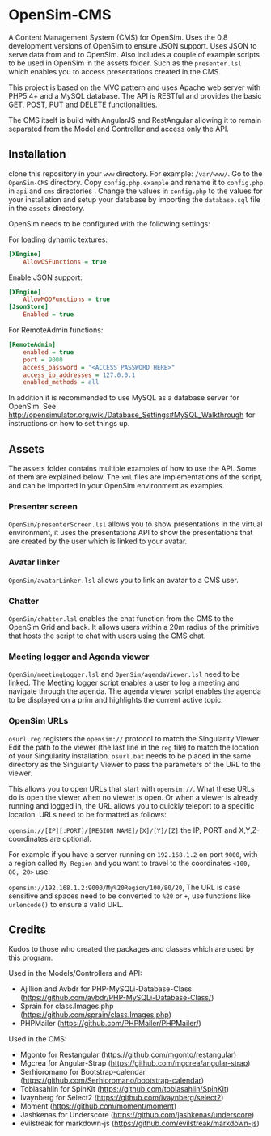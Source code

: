 OpenSim-CMS
===========

A Content Management System (CMS) for OpenSim. Uses the 0.8 development versions of OpenSim to ensure JSON support. Uses JSON to serve data from and to OpenSim.
Also includes a couple of example scripts to be used in OpenSim in the assets folder. Such as the `presenter.lsl` which enables you to access
presentations created in the CMS.

This project is based on the MVC pattern and uses Apache web server with PHP5.4+ and a MySQL database. The API is RESTful and provides the basic GET, POST, PUT and DELETE functionalities.

The CMS itself is build with AngularJS and RestAngular allowing it to remain separated from the Model and Controller and access only the API.

## Installation
clone this repository in your `www` directory. For example: `/var/www/`. Go to the `OpenSim-CMS` directory.
Copy `config.php.example` and rename it to `config.php` in `api` and `cms` directories . Change the values in `config.php` to the values for your installation and setup your database
by importing the `database.sql` file in the `assets` directory.

OpenSim needs to be configured with the following settings:

For loading dynamic textures:
```ini
[XEngine]
    AllowOSFunctions = true
```

Enable JSON support:

```ini
[XEngine]
    AllowMODFunctions = true
[JsonStore]
    Enabled = true
```

For RemoteAdmin functions:

```ini
[RemoteAdmin]
    enabled = true
    port = 9000
    access_password = "<ACCESS PASSWORD HERE>"
    access_ip_addresses = 127.0.0.1
    enabled_methods = all
```

In addition it is recommended to use MySQL as a database server for OpenSim. See http://opensimulator.org/wiki/Database_Settings#MySQL_Walkthrough for instructions
on how to set things up.

## Assets
The assets folder contains multiple examples of how to use the API. Some of them are explained below. The `xml` files are implementations of the script, and can be imported
in your OpenSim environment as examples.

### Presenter screen
`OpenSim/presenterScreen.lsl` allows you to show presentations in the virtual environment, it uses the presentations API to show the presentations that are
created by the user which is linked to your avatar.

### Avatar linker
`OpenSim/avatarLinker.lsl` allows you to link an avatar to a CMS user.

### Chatter
`OpenSim/chatter.lsl` enables the chat function from the CMS to the OpenSim Grid and back. It allows users within a 20m radius of the primitive that hosts the script
to chat with users using the CMS chat.

### Meeting logger and Agenda viewer
`OpenSim/meetingLogger.lsl` and `OpenSim/agendaViewer.lsl` need to be linked. The Meeting logger script enables a user to log a meeting and navigate through the agenda.
The agenda viewer script enables the agenda to be displayed on a prim and highlights the current active topic.

### OpenSim URLs
`osurl.reg` registers the `opensim://` protocol to match the Singularity Viewer. Edit the path to the viewer (the last line in the `reg` file) to match the location of
your Singularity installation.
`osurl.bat` needs to be placed in the same directory as the Singularity Viewer to pass the parameters of the URL to the viewer.

This allows you to open URLs that start with `opensim://`. What these URLs do is open the viewer when no viewer is open. Or when a viewer is already running and logged in,
the URL allows you to quickly teleport to a specific location. URLs need to be formatted as follows:

`opensim://[IP][:PORT]/[REGION NAME]/[X]/[Y]/[Z]` the IP, PORT and X,Y,Z-coordinates are optional.

For example if you have a server running on `192.168.1.2` on port `9000`, with a region called `My Region` and you want to travel to the coordinates `<100, 80, 20>` use:

`opensim://192.168.1.2:9000/My%20Region/100/80/20`, The URL is case sensitive and spaces need to be converted to `%20` or `+`, use functions like `urlencode()` to ensure a valid URL.

## Credits
Kudos to those who created the packages and classes which are used by this program.

Used in the Models/Controllers and API:
 * Ajillion and Avbdr for PHP-MySQLi-Database-Class (https://github.com/avbdr/PHP-MySQLi-Database-Class/)
 * Sprain for class.Images.php (https://github.com/sprain/class.Images.php)
 * PHPMailer (https://github.com/PHPMailer/PHPMailer/)

Used in the CMS:
 * Mgonto for Restangular (https://github.com/mgonto/restangular)
 * Mgcrea for Angular-Strap (https://github.com/mgcrea/angular-strap)
 * Serhioromano for Bootstrap-calendar (https://github.com/Serhioromano/bootstrap-calendar)
 * Tobiasahlin for SpinKit (https://github.com/tobiasahlin/SpinKit)
 * Ivaynberg for Select2 (https://github.com/ivaynberg/select2)
 * Moment (https://github.com/moment/moment)
 * Jashkenas for Underscore (https://github.com/jashkenas/underscore)
 * evilstreak for markdown-js (https://github.com/evilstreak/markdown-js)